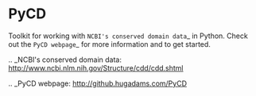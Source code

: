 PyCD
====

  Toolkit for working with `NCBI's conserved domain data`_ in Python.  Check out
  the `PyCD webpage`_ for more information and to get started.

.. _NCBI's conserved domain data: http://www.ncbi.nlm.nih.gov/Structure/cdd/cdd.shtml

.. _PyCD webpage: http://github.hugadams.com/PyCD


